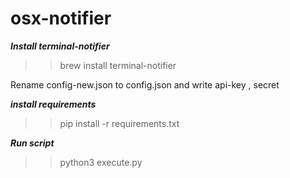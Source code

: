 # osx-notifier

<b><i>Install terminal-notifier</i></b><br />
>>brew install terminal-notifier

Rename config-new.json to config.json  and write api-key , secret

<b><i>install requirements</i></b>   
>>pip install -r requirements.txt

<b><i>Run script</i></b><br />
>>python3 execute.py